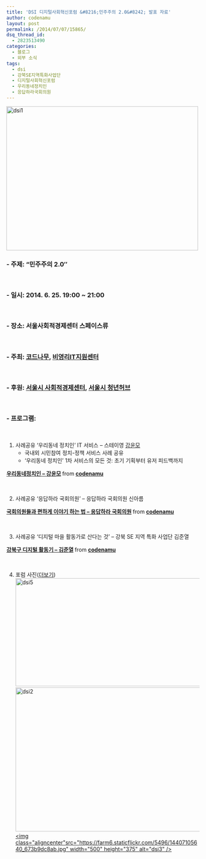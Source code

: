 ```yaml
---
title: 'DSI 디지털사회혁신포럼 &#8216;민주주의 2.0&#8242; 발표 자료'
author: codenamu
layout: post
permalink: /2014/07/07/15865/
dsq_thread_id:
  - 2823513490
categories:
  - 블로그
  - 외부 소식
tags:
  - dsi
  - 강북SE지역특화사업단
  - 디지털사회혁신포럼
  - 우리동네정치인
  - 응답하라국회의원
---
```

[<img class="aligncenter" src="https://farm4.staticflickr.com/3885/14591855534_b6cebab58e.jpg" alt="dsi1" width="500" height="375" />][1]

### - 주제: &#8220;민주주의 2.0&#8243;

&nbsp;

### - 일시: 2014. 6. 25. 19:00 ~ 21:00

&nbsp;

### - 장소: 서울사회적경제센터 스페이스류

&nbsp;

### - 주최: <a href="http://codenamu.org" target="_blank">코드나무</a>, <a href="http://www.npoit.kr/" target="_blank">비영리IT지원센터</a>

&nbsp;

### - 후원: <a href="http://blog.makehope.org/smallbiz" target="_blank">서울시 사회적경제센터</a>, <a href="http://youthhub.kr" target="_blank">서울시 청년허브</a>

&nbsp;

### - 프로그램:

&nbsp;

1.  사례공유 &#8216;우리동네 정치인&#8217; IT 서비스 &#8211; 스테이영 [강윤모][2] 
    *   국내외 시민참여 정치-정책 서비스 사례 공유
    *   &#8216;우리동네 정치인&#8217; 1차 서비스의 모든 것: 초기 기획부터 유저 피드백까지


<div style="margin-bottom: 5px;">
  <strong> <a title="우리동네정치인 - 강윤모" href="https://www.slideshare.net/codenamu/ss-36689168" target="_blank">우리동네정치인 &#8211; 강윤모</a> </strong> from <strong><a href="http://www.slideshare.net/codenamu" target="_blank">codenamu</a></strong>
</div>

&nbsp;

2.  사례공유 &#8216;응답하라 국회의원&#8217; &#8211; 응답하라 국회의원 신아름


<div style="margin-bottom: 5px;">
  <strong> <a title="국회의원들과 편하게 이야기 하는 법 - 응답하라 국회의원" href="https://www.slideshare.net/codenamu/ss-36689173" target="_blank">국회의원들과 편하게 이야기 하는 법 &#8211; 응답하라 국회의원</a> </strong> from <strong><a href="http://www.slideshare.net/codenamu" target="_blank">codenamu</a></strong>
</div>

&nbsp;

3.  사례공유 &#8216;디지털 마을 활동가로 산다는 것&#8217; &#8211; 강북 SE 지역 특화 사업단 김준열
&nbsp;



<div style="margin-bottom: 5px;">
  <strong> <a title="강북구 디지털 활동기 - 김준열" href="https://www.slideshare.net/codenamu/ss-36689165" target="_blank">강북구 디지털 활동기 &#8211; 김준열</a> </strong> from <strong><a href="http://www.slideshare.net/codenamu" target="_blank">codenamu</a></strong>
</div>

&nbsp;

4.  포럼 사진(<a href="https://www.flickr.com/photos/wowcckorea/sets/72157645556323065/" alt="flickr 디지털사회혁신포럼 앨범" target="_blank">더보기</a>)
[<img class="aligncenter" src="https://farm6.staticflickr.com/5521/14591855174_9ccec5c86b.jpg" width="500" height="281" alt="dsi5" />][3]  
[<img class="aligncenter" src="https://farm4.staticflickr.com/3858/14407324967_280caa26e1.jpg" width="500" height="375" alt="dsi2" />][4]  
[<img  class="aligncenter"src="https://farm6.staticflickr.com/5496/14407105640_673b9dc8ab.jpg" width="500" height="375" alt="dsi3" />][5] </ol> 
&nbsp;

&nbsp;

 [1]: https://www.flickr.com/photos/wowcckorea/14591855534/ "Flickr에서 cckorea님의 dsi1"
 [2]: http://www.youtube.com/watch?v=ktUym3NO2U8
 [3]: https://www.flickr.com/photos/wowcckorea/14591855174/ "Flickr에서 cckorea님의 dsi5"
 [4]: https://www.flickr.com/photos/wowcckorea/14407324967/ "Flickr에서 cckorea님의 dsi2"
 [5]: https://www.flickr.com/photos/wowcckorea/14407105640/ "Flickr에서 cckorea님의 dsi3"